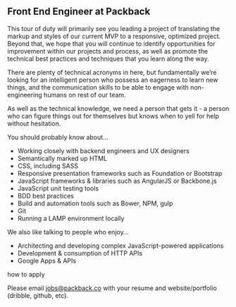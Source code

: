 Front End Engineer at Packback
--------------

This tour of duty will primarily see you leading a project of translating the markup and styles of our current MVP to a responsive, optimized project. Beyond that, we hope that you will continue to identify opportunities for improvement within our projects and process, as well as promote the technical best practices and techniques that you learn along the way.
 
There are plenty of technical acronyms in here, but fundamentally we’re looking for an intelligent person who possess an eagerness to learn new things, and the communication skills to be able to engage with non-engineering humans on rest of our team.
 
As well as the technical knowledge, we need a person that gets it - a person who can figure things out for themselves but knows when to yell for help without hesitation.
 
You should probably know about…

- Working closely with backend engineers and UX designers
- Semantically marked up HTML
- CSS, including SASS
- Responsive presentation frameworks such as Foundation or Bootstrap
- JavaScript frameworks & libraries such as AngularJS or Backbone.js
- JavaScript unit testing tools
- BDD best practices
- Build and automation tools such as Bower, NPM, gulp
- Git
- Running a LAMP environment locally
 
We also like talking to people who enjoy…

- Architecting and developing complex JavaScript-powered applications
- Development & consumption of HTTP APIs
- Google Apps & APIs
 
how to apply

Please email jobs@packback.co with your resume and website/portfolio (dribble, github, etc).
